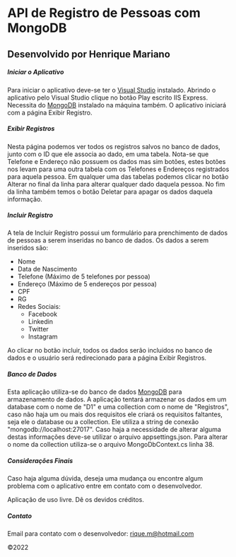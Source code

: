 # API de Registro de Pessoas com MongoDB
## Desenvolvido por Henrique Mariano

##### Iniciar o Aplicativo
Para iniciar o aplicativo deve-se ter o [Visual Studio](https://visualstudio.microsoft.com/pt-br/) instalado. Abrindo o aplicativo pelo Visual Studio clique no botão Play escrito IIS Express. Necessita do [MongoDB](https://www.mongodb.com/) instalado na máquina também. O aplicativo iniciará com a página Exibir Registro.

##### Exibir Registros
Nesta página podemos ver todos os registros salvos no banco de dados, junto com o ID que ele associa ao dado, em uma tabela. Nota-se que Telefone e Endereço não possuem os dados mas sim botões, estes botões nos levam para uma outra tabela com os Telefones e Endereços registrados para aquela pessoa. Em qualquer uma das tabelas podemos clicar no botão Alterar no final da linha para alterar qualquer dado daquela pessoa. No fim da linha também temos o botão Deletar para apagar os dados daquela informação.

##### Incluir Registro
A tela de Incluir Registro possui um formulário para prenchimento de dados de pessoas a serem inseridas no banco de dados. Os dados a serem inseridos são:
- Nome
- Data de Nascimento
- Telefone (Máximo de 5 telefones por pessoa)
- Endereço (Máximo de 5 endereços por pessoa)
- CPF
- RG
- Redes Sociais:
     - Facebook
     - Linkedin
     - Twitter
     - Instagram

Ao clicar no botão incluir, todos os dados serão incluidos no banco de dados e o usuário será redirecionado para a página Exibir Registros.

##### Banco de Dados
Esta aplicação utiliza-se do banco de dados [MongoDB](https://www.mongodb.com/) para armazenamento de dados. A aplicação tentará armazenar os dados em um database com o nome de "D1" e uma collection com o nome de "Registros", caso não haja um ou mais dos requisitos ele criará os requisitos faltantes, seja ele o database ou a collection. 
Ele utiliza a string de conexão "mongodb://localhost:27017". Caso haja a necessidade de alterar alguma destas informações deve-se utilizar o arquivo appsettings.json. Para alterar o nome da collection utiliza-se o arquivo MongoDbContext.cs linha 38.

##### Considerações Finais
Caso haja alguma dúvida, deseja uma mudança ou encontre algum problema com o aplicativo entre em contato com o desenvolvedor.

Aplicação de uso livre. Dê os devidos créditos.

##### Contato
Email para contato com o desenvolvedor: rique.m@hotmail.com

©2022
